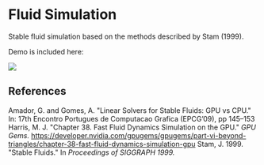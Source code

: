 # Fluid Simulation

Stable fluid simulation based on the methods described by Stam (1999).

Demo is included here:

![](demos/project_gif.gif)

## References

Amador, G. and Gomes, A. "Linear Solvers for Stable Fluids: GPU vs CPU." In: 17th Encontro Portugues de
Computacao Grafica (EPCG’09), pp 145–153
Harris, M. J. "Chapter 38. Fast Fluid Dynamics Simulation on the GPU." *GPU Gems.* https://developer.nvidia.com/gpugems/gpugems/part-vi-beyond-triangles/chapter-38-fast-fluid-dynamics-simulation-gpu
Stam, J. 1999. "Stable Fluids." In *Proceedings of SIGGRAPH 1999.*

